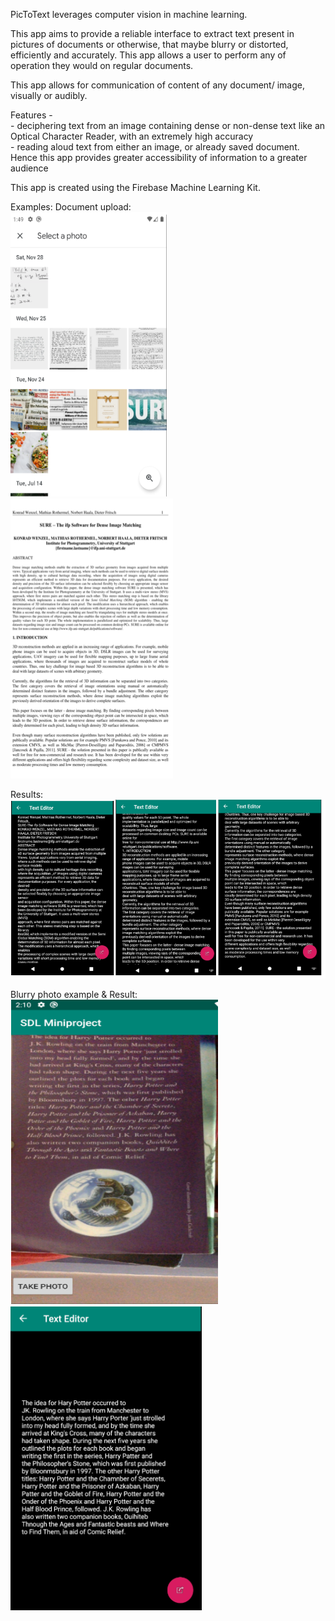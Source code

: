 PicToText leverages computer vision in machine learning. <br>

This app aims to provide a reliable interface to extract text present in pictures of documents or otherwise, that maybe blurry or distorted, efficiently and accurately. This app allows a user to perform any of operation they would on regular documents. <br>

This app allows for communication of content of any document/ image, visually or audibly. <br>

<p>
Features - <br>
- deciphering text from an image containing dense or non-dense text like an Optical Character Reader, with an extremely high accuracy <br>
- reading aloud text from either an image, or already saved document. Hence this app provides greater accessibility of information to a greater audience
</p>

This app is created using the Firebase Machine Learning Kit.

Examples:
Document upload: <br>
![alt text](https://github.com/pixiedust18/PicToText/blob/master/screenshots/Res2.png)
![alt text](https://github.com/pixiedust18/PicToText/blob/master/screenshots/Res3.png)

Results: <br>
![alt text](https://github.com/pixiedust18/PicToText/blob/master/screenshots/Res4.png)

Blurry photo example & Result: <br>
![alt text](https://github.com/pixiedust18/PicToText/blob/master/screenshots/Res6.png)
![alt text](https://github.com/pixiedust18/PicToText/blob/master/screenshots/Res7.png)

